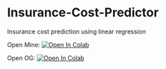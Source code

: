 # Insurance-Cost-Predictor
Insurance cost prediction using linear regression

Open Mine: [![Open In Colab](https://colab.research.google.com/assets/colab-badge.svg)](https://colab.research.google.com/github/AdityaPunetha/Insurance-Cost-Predictor/blob/main/Insurance_Cost_Predictor.ipynb)


Open OG: [![Open In Colab](https://colab.research.google.com/assets/colab-badge.svg)](https://colab.research.google.com/github/AdityaPunetha/Insurance-Cost-Predictor/blob/main/02-insurance-linear.ipynb)
